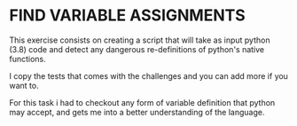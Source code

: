 # FIND VARIABLE ASSIGNMENTS

This exercise consists on creating a script that will take as input python (3.8) code and detect any dangerous re-definitions of python's native functions.

I copy the tests that comes with the challenges and you can add more if you want to.

For this task i had to checkout any form of variable definition that python may accept, and gets me into a better understanding of the language.